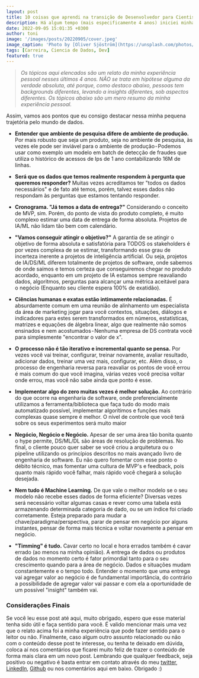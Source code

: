 ```yaml
---
layout: post
title: 10 coisas que aprendi na transição de Desenvolvedor para Cientista de Dados.
description: Há algum tempo (mais especificamente 4 anos) iniciei minha jornada na carreira de dados. Meu background sempre foi de tecnologia, logo não tive tanta dificuldade em lidar com bibliotecas e linguagens de programação. No entanto, precisei efetuar uma virada de chave em certos aspectos que me fizessem evoluir na área de dados e perceber certas situações a partir de outras perspectivas. Assim, partindo da minha pouca experiencia ainda na área de dados, resolvi elencar alguns pontos que achei determinantes na minha carreira para essa virada de chave. 
date: 2022-09-05 15:01:35 +0300
author: toni
image: '/images/posts/20220905/cover.jpeg'
image_caption: 'Photo by [Oliver Sjöström](https://unsplash.com/photos/m-qps7eYZl4) on [Unsplash](https://unsplash.com/)'
tags: [Carreira, Ciencia de Dados, Dev]
featured: true
---
```


> *Os tópicos aqui elencados são um relato da minha experiência pessoal nesses últimos 4 anos. NÃO se trata em hipótese alguma da verdade absoluta, até porque, como destaco abaixo, pessoas tem backgrounds diferentes, levando a insights diferentes, sob aspectos diferentes. Os tópicos abaixo são um mero resumo da minha experiência pessoal.*


Assim, vamos aos pontos que eu consigo destacar nessa minha pequena trajetória pelo mundo de dados.


- **Entender que ambiente de pesquisa difere de ambiente de produção.** Por mais robusto que seja um produto, seja no ambiente de pesquisa, às vezes ele pode ser inviável para o ambiente de produção - Podemos usar como exemplo um modelo em batch de detecção de fraudes que utiliza o histórico de acessos de Ips de 1 ano contabilizando 16M de linhas.

- **Será que os dados que temos realmente respondem à pergunta que queremos responder?** Muitas vezes acreditamos ter "todos os dados necessários" e de fato até temos, porém, talvez esses dados não respondam às perguntas que estamos tentando responder.

- **Cronograma. "Já temos a data de entrega?"** Considerando o conceito de MVP, sim. Porém, do ponto de vista do produto completo, é muito complexo estimar uma data de entrega de forma absoluta. Projetos de IA/ML não lidam tão bem com calendário.

- **"Vamos conseguir atingir o objetivo?"** A garantia de se atingir o objetivo de forma absoluta e satisfatória para TODOS os stakeholders é por vezes complexa de se estimar, transformando esse grau de incerteza inerente a projetos de inteligência artificial. Ou seja, projetos de IA/DS/ML diferem totalmente de projetos de software, onde sabemos de onde saímos e temos certeza que conseguiremos chegar no produto acordado, enquanto em um projeto de IA estamos sempre reavaliando dados, algoritmos, perguntas para alcançar uma métrica aceitável para o negócio (Enquanto seu cliente espera 100% de exatidão).

- **Ciências humanas e exatas estão intimamente relacionadas.** É absurdamente comum em uma reunião de alinhamento um especialista da área de marketing jogar para você contextos, situações, diálogos e indicadores para estes serem transformados em números, estatísticas, matrizes e equações de álgebra linear, algo que realmente não somos ensinados e nem acostumados - Nenhuma empresa de DS contrata você para simplesmente "encontrar o valor de x".

- **O processo não é tão iterativo e incremental quanto se pensa.** Por vezes você vai treinar, configurar, treinar novamente, avaliar resultado, adicionar dados, treinar uma vez mais, configurar, etc. Além disso, o processo de engenharia reversa para reavaliar os pontos de você errou é mais comum do que você imagina, várias vezes você precisa voltar onde errou, mas você não sabe ainda que ponto é esse.

- **Implementar algo do zero muitas vezes é melhor solução.** Ao contrário do que ocorre na engenharia de software, onde preferencialmente utilizamos a ferramenta/biblioteca que faça tudo do modo mais automatizado possível, implementar algorítimos e funções mais complexas quase sempre é melhor. O nível de controle que você terá sobre os seus experimentos será muito maior

- **Negócio, Negócio e Negócio.** Apesar de ser uma área tão bonita quanto o hype permite, DS/ML/DL são áreas de resolução de problemas. No final, o cliente pouco quer saber se você criou a arquitetura ou o pipeline utilizando os princípios descritos no mais avançado livro de engenharia de software. Eu não quero fomentar com esse ponto o débito técnico, mas fomentar uma cultura de MVP's e feedback, pois quanto mais rápido você falhar, mais rápido você chegará a solução desejada.

- **Nem tudo é Machine Learning.** De que vale o melhor modelo se o seu modelo não recebe esses dados de forma eficiente? Diversas vezes será necessário voltar algumas casas e rever como uma tabela está armazenando determinada categoria de dado, ou se um índice foi criado corretamente. Esteja preparado para mudar a chave/paradigma/perspectiva, parar de pensar em negócio por alguns instantes, pensar de forma mais técnica e voltar novamente a pensar em negócio.

- **"Timming" é tudo.** Cavar certo no local e hora errados também é cavar errado (ao menos na minha opinião). A entrega de dados ou produtos de dados no momento certo é fator primordial tanto para o seu crescimento quando para a área de negócio. Dados e situações mudam constantemente e o tempo todo. Entender o momento que uma entrega vai agregar valor ao negócio é de fundamental importância, do contrário a possibilidade de agregar valor vai passar e com ela a oportunidade de um possível "insight" também vai.

### Considerações Finais

Se você leu esse post até aqui, muito obrigado, espero que esse material tenha sido útil e faça sentido para você. É valido mencionar mais uma vez que o relato acima foi a minha experiência que pode fazer sentido para o leitor ou não.
Finalmente, caso algum outro assunto relacionado ou não com o conteúdo desse post te interesse, ou tenha te deixado em dúvida, coloca aí nos comentários que ficarei muito feliz de trazer o conteúdo de forma mais clara em um novo post.
Lembrando que qualquer feedback, seja positivo ou negativo é basta entrar em contato através do meu [twitter](https://twitter.com/estevestoni), [LinkedIn](https://www.linkedin.com/in/toniesteves/), [Github](https://github.com/toniesteves) ou nos comentários aqui em baixo. Obrigado :)
